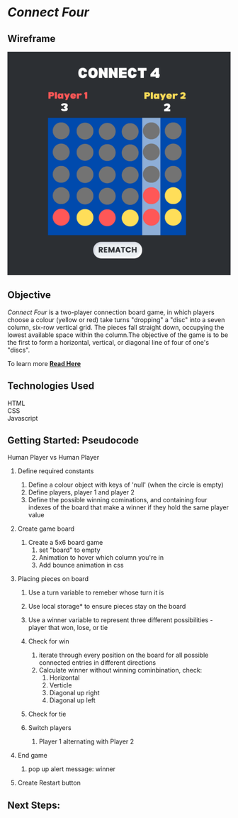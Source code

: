 # <i>Connect Four</i>


## Wireframe

<img src="wireframec4.png"/>

## Objective 

<i>Connect Four</i> is a two-player connection board game, in which players choose a colour (yellow or red) take turns "dropping" a "disc" into a seven column, six-row vertical grid. The pieces fall straight down, occupying the lowest available space within the column.The objective of the game is to be the first to form a horizontal, vertical, or diagonal line of four of one's "discs". 

To learn more <a href="https://en.wikipedia.org/wiki/Connect_Four"> <b>Read Here</b></a>

## Technologies Used

HTML<br>
CSS<br>
Javascript<br>

## Getting Started: Pseudocode 

Human Player vs Human Player 

1. Define required constants 
   1. Define a colour object with keys of 'null' (when the circle is empty)
   2. Define players, player 1 and player 2
   3. Define the possible winning cominations, and containing four indexes of the board that make a winner if they hold the same player value

2. Create game board
   1. Create a 5x6 board game 
      1. set "board" to empty 
      2. Animation to hover which column you're in
      3. Add bounce animation in css 
   
3. Placing pieces on board 
   1. Use a turn variable to remeber whose turn it is
   2. Use local storage* to ensure pieces stay on the board 
   3. Use a winner variable to represent three different possibilities - player that won, lose, or tie
   4. Check for win 
      1. iterate through every position on the board for all possible connected entries in different directions 
      2. Calculate winner without winning cominbination, check:
         1. Horizontal 
         2. Verticle 
         3. Diagonal up right 
         4. Diagonal up left 
   
   5. Check for tie
   
   6. Switch players 
      1. Player 1 alternating with Player 2

4. End game 
   1. pop up alert message: winner

5. Create Restart button 

## Next Steps: 


